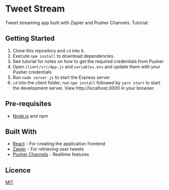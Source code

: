 # Tweet Stream

Tweet streaming app built with Zapier and Pusher Channels. Tutorial:

## Getting Started

1. Clone this repository and `cd` into it.
2. Execute `npm install` to download dependencies.
3. See tutorial for notes on how to get the required credentials from Pusher
4. Open `client/src/App.js` and `variables.env` and update them with your Pusher credentials
5. Run `node server.js` to start the Express server
6. `cd` into the client folder, run `npm install` followed by `yarn start` to start the development server. View http://localhost:3000 in your browser.

## Pre-requisites

- [Node.js](https://nodejs.org/en) and npm

## Built With

- [React](https://reactjs.org) - For creating the application frontend
- [Zapier](https//zapier.com) - For retrieving user tweets
- [Pusher Channels](https://pusher.com/) - Realtime features


## Licence

[MIT](https://opensource.org/licenses/MIT)

